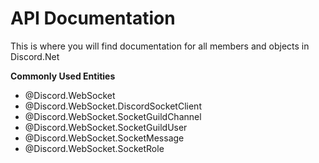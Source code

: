 
# API Documentation

This is where you will find documentation for all members and objects in Discord.Net

__Commonly Used Entities__  

* @Discord.WebSocket  
* @Discord.WebSocket.DiscordSocketClient  
* @Discord.WebSocket.SocketGuildChannel  
* @Discord.WebSocket.SocketGuildUser  
* @Discord.WebSocket.SocketMessage  
* @Discord.WebSocket.SocketRole  